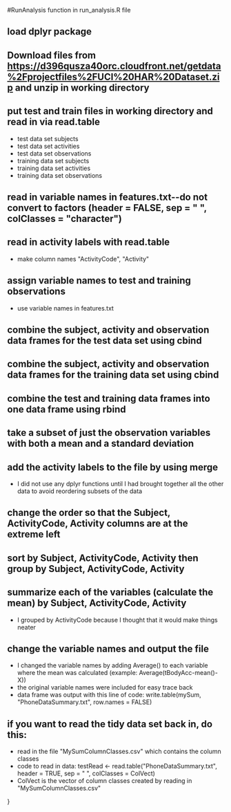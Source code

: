 #RunAnalysis function in run_analysis.R file
## load dplyr package
## Download files from https://d396qusza40orc.cloudfront.net/getdata%2Fprojectfiles%2FUCI%20HAR%20Dataset.zip and unzip in working directory
## put test and train files in working directory and read in via read.table
  * test data set subjects
  * test data set activities
  * test data set observations
  * training data set subjects
  * training data set activities
  * training data set observations

## read in variable names in features.txt--do not convert to factors (header = FALSE, sep = " ", colClasses = "character") 
  
## read in activity labels with read.table
* make column names "ActivityCode", "Activity"

## assign variable names to test and training observations
* use variable names in features.txt

## combine the subject, activity and observation data frames for the test data set using cbind

## combine the subject, activity and observation data frames for the training data set using cbind
  
## combine the test and training data frames into one data frame using rbind
  
## take a subset of just the observation variables with both a mean and a standard deviation
  
## add the activity labels to the file by using merge
* I did not use any dplyr functions until I had brought together all the other data to avoid reordering subsets of the data
  
## change the order so that the Subject, ActivityCode, Activity columns are at the extreme left

## sort by Subject, ActivityCode, Activity then group by Subject, ActivityCode, Activity
  
## summarize each of the variables (calculate the mean) by Subject, ActivityCode, Activity
* I grouped by ActivityCode because I thought that it would make things neater
  
## change the variable names and output the file
* I changed the variable names by adding Average() to each variable where the mean was calculated (example:  Average(tBodyAcc-mean()-X))
* the original variable names were included for easy trace back
* data frame was output with this line of code:  write.table(mySum, "PhoneDataSummary.txt", row.names = FALSE)

## if you want to read the tidy data set back in, do this:
* read in the file "MySumColumnClasses.csv" which contains the column classes
* code to read in data: testRead <- read.table("PhoneDataSummary.txt", header = TRUE, sep = " ", colClasses = ColVect) 
* ColVect is the vector of column classes created by reading in "MySumColumnClasses.csv"


  
}
  
